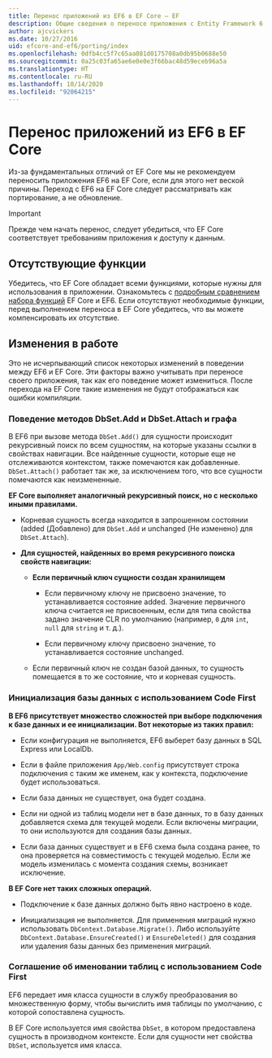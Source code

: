 ```yaml
---
title: Перенос приложений из EF6 в EF Core — EF
description: Общие сведения о переносе приложения с Entity Framework 6 в Entity Framework Core
author: ajcvickers
ms.date: 10/27/2016
uid: efcore-and-ef6/porting/index
ms.openlocfilehash: 0dfb4cc5f7c65aa081d0175708a0db95b0688e50
ms.sourcegitcommit: 0a25c03fa65ae6e0e0e3f66bac48d59eceb96a5a
ms.translationtype: HT
ms.contentlocale: ru-RU
ms.lasthandoff: 10/14/2020
ms.locfileid: "92064215"
---
```

# <a name="porting-from-ef6-to-ef-core"></a>Перенос приложений из EF6 в EF Core

Из-за фундаментальных отличий от EF Core мы не рекомендуем переносить приложения EF6 на EF Core, если для этого нет веской причины.
Переход с EF6 на EF Core следует рассматривать как портирование, а не обновление.

> [!IMPORTANT]
> Прежде чем начать перенос, следует убедиться, что EF Core соответствует требованиям приложения к доступу к данным.

## <a name="missing-features"></a>Отсутствующие функции

Убедитесь, что EF Core обладает всеми функциями, которые нужны для использования в приложении. Ознакомьтесь с [подробным сравнением набора функций](xref:efcore-and-ef6/index) EF Core и EF6. Если отсутствуют необходимые функции, перед выполнением переноса в EF Core убедитесь, что вы можете компенсировать их отсутствие.

## <a name="behavior-changes"></a>Изменения в работе

Это не исчерпывающий список некоторых изменений в поведении между EF6 и EF Core. Эти факторы важно учитывать при переносе своего приложения, так как его поведение может измениться. После перехода на EF Core такие изменения не будут отображаться как ошибки компиляции.

### <a name="dbsetaddattach-and-graph-behavior"></a>Поведение методов DbSet.Add и DbSet.Attach и графа

В EF6 при вызове метода `DbSet.Add()` для сущности происходит рекурсивный поиск по всем сущностям, на которые указаны ссылки в свойствах навигации. Все найденные сущности, которые еще не отслеживаются контекстом, также помечаются как добавленные. `DbSet.Attach()` работает так же, за исключением того, что все сущности помечаются как неизмененные.

**EF Core выполняет аналогичный рекурсивный поиск, но с несколько иными правилами.**

*  Корневая сущность всегда находится в запрошенном состоянии (added (Добавлено) для `DbSet.Add` и unchanged (Не изменено) для `DbSet.Attach`).

*  **Для сущностей, найденных во время рекурсивного поиска свойств навигации:**

    *  **Если первичный ключ сущности создан хранилищем**

        * Если первичному ключу не присвоено значение, то устанавливается состояние added. Значение первичного ключа считается не присвоенным, если для типа свойства задано значение CLR по умолчанию (например, `0` для `int`, `null` для `string` и т. д.).

        * Если первичному ключу присвоено значение, то устанавливается состояние unchanged.

    *  Если первичный ключ не создан базой данных, то сущность помещается в то же состояние, что и корневая сущность.

### <a name="code-first-database-initialization"></a>Инициализация базы данных с использованием Code First

**В EF6 присутствует множество сложностей при выборе подключения к базе данных и ее инициализации. Вот некоторые из таких правил:**

* Если конфигурация не выполняется, EF6 выберет базу данных в SQL Express или LocalDb.

* Если в файле приложения `App/Web.config` присутствует строка подключения с таким же именем, как у контекста, подключение будет использоваться.

* Если база данных не существует, она будет создана.

* Если ни одной из таблиц модели нет в базе данных, то в базу данных добавляется схема для текущей модели. Если включены миграции, то они используются для создания базы данных.

* Если база данных существует и в EF6 схема была создана ранее, то она проверяется на совместимость с текущей моделью. Если же модель изменилась с момента создания схемы, возникает исключение.

**В EF Core нет таких сложных операций.**

* Подключение к базе данных должно быть явно настроено в коде.

* Инициализация не выполняется. Для применения миграций нужно использовать `DbContext.Database.Migrate()`. Либо используйте `DbContext.Database.EnsureCreated()` и `EnsureDeleted()` для создания или удаления базы данных без применения миграций.

### <a name="code-first-table-naming-convention"></a>Соглашение об именовании таблиц с использованием Code First

EF6 передает имя класса сущности в службу преобразования во множественную форму, чтобы вычислить имя таблицы по умолчанию, с которой сопоставлена сущность.

В EF Core используется имя свойства `DbSet`, в котором предоставлена сущность в производном контексте. Если для сущности нет свойства `DbSet`, используется имя класса.
